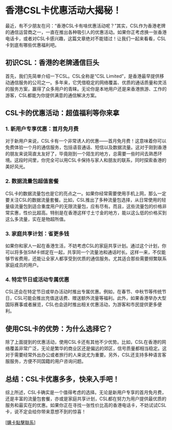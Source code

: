 # 香港CSL卡优惠活动大揭秘！

最近，有不少朋友在问：“香港CSL卡有啥优惠活动呢？”其实，CSL作为香港老牌的通信运营商之一，一直在推出各种吸引人的优惠活动。如果你正考虑换一张香港电话卡，或者对CSL卡感兴趣，这篇文章绝对不能错过！让我们一起来看看，CSL卡到底有哪些优惠福利吧。

## 初识CSL：香港的老牌通信巨头

首先，我们先简单介绍一下CSL。CSL全称是“CSL Limited”，是香港最早提供移动通信服务的公司之一。多年来，它凭借稳定的网络覆盖、优质的通话质量和灵活的服务方案，赢得了众多用户的青睐。无论你是本地用户还是来香港旅游、工作的游客，CSL都能为你提供满意的通信解决方案。

## CSL卡的优惠活动：超值福利等你来拿

### 1. 新用户专享优惠：首月免月费
对于新用户来说，CSL卡有一个非常诱人的优惠——首月免月费！这意味着你可以免费体验一个月的通信服务，包括语音通话、短信以及数据流量。这对于刚到香港的朋友来说简直太友好了，毕竟刚到一个陌生的地方，总需要一些时间去熟悉环境。这段时间里，你完全可以用CSL卡保持与家人和朋友的联系，同时探索香港的美好风光。

### 2. 数据流量包超值套餐
CSL卡的数据流量包也是它的亮点之一。如果你经常需要使用手机上网，那么一定要关注CSL的数据流量套餐。比如，CSL推出了多种流量包选择，从日常使用的轻量级流量包到适合重度用户的无限流量包，应有尽有。而且，这些流量包的价格非常实惠，性价比超高。特别是在香港这样寸土寸金的地方，能以这么低的价格买到这么多流量，实在是物超所值。

### 3. 家庭共享计划：省更多钱
如果你和家人一起在香港生活，不妨考虑CSL的家庭共享计划。通过这个计划，你可以将多张SIM卡绑定在一起，共享同一个流量池和通话时长。这样一来，不仅能够节省费用，还能让全家人都享受到优质的通信服务。尤其适合那些需要频繁联系家庭成员的用户。

### 4. 特定节日或活动专属优惠
CSL还会在特定节日或举办活动时推出专属优惠。例如，在春节、中秋节等传统节日，CSL可能会推出充值送话费、赠送额外流量等福利。此外，如果香港举办大型国际赛事或者展览，CSL也会适时推出相关优惠活动，为游客和市民提供更多便利。

## 使用CSL卡的优势：为什么选择它？

除了上面提到的优惠活动，使用CSL卡还有其他不少优势。比如，CSL在香港的网络覆盖非常广泛，无论是繁华的商业区还是偏远的郊区，信号质量都相当稳定。这对于需要经常外出办公或者旅行的人来说尤为重要。另外，CSL还支持多种语言客服服务，方便不同国籍的用户咨询问题。

## 总结：CSL卡优惠多多，快来入手吧！

综上所述，CSL卡确实是一个值得考虑的选择。无论是新用户专享的首月免月费，还是丰富的流量包套餐，亦或是家庭共享计划，CSL都在努力为用户提供最优质的服务和最实在的优惠。如果你正在寻找一张性价比高的香港电话卡，不妨试试CSL卡，说不定会给你带来意想不到的惊喜！

[[購卡點擊聯系](https://t.me/s/SXDXQF)]